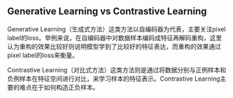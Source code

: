 ## Generative Learning vs Contrastive Learning
Generative Learning（生成式方法）这类方法以自编码器为代表，主要关注pixel label的loss。举例来说，在自编码器中对数据样本编码成特征再解码重构，这里认为重构的效果比较好则说明模型学到了比较好的特征表达，而重构的效果通过pixel label的loss来衡量。

Contrastive Learning（对比式方法）这类方法则是通过将数据分别与正例样本和负例样本在特征空间进行对比，来学习样本的特征表示。Contrastive Learning主要的难点在于如何构造正负样本。
